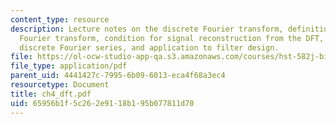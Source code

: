 ```yaml
---
content_type: resource
description: Lecture notes on the discrete Fourier transform, definition of discrete
  Fourier transform, condition for signal reconstruction from the DFT, relation to
  discrete Fourier series, and application to filter design.
file: https://ol-ocw-studio-app-qa.s3.amazonaws.com/courses/hst-582j-biomedical-signal-and-image-processing-spring-2007/65956b1f5c262e9118b195b077811d70_ch4_dft.pdf
file_type: application/pdf
parent_uid: 4441427c-7995-6b09-6013-eca4f68a3ec4
resourcetype: Document
title: ch4_dft.pdf
uid: 65956b1f-5c26-2e91-18b1-95b077811d70
---
```


